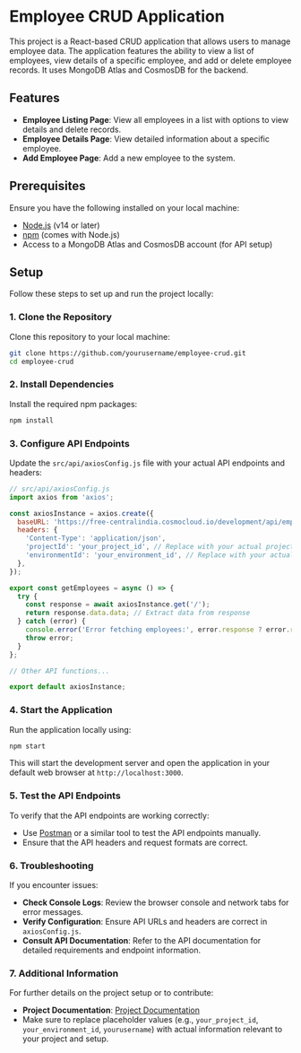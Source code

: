 # Employee CRUD Application

This project is a React-based CRUD application that allows users to manage employee data. The application features the ability to view a list of employees, view details of a specific employee, and add or delete employee records. It uses MongoDB Atlas and CosmosDB for the backend.

## Features

- **Employee Listing Page**: View all employees in a list with options to view details and delete records.
- **Employee Details Page**: View detailed information about a specific employee.
- **Add Employee Page**: Add a new employee to the system.

## Prerequisites

Ensure you have the following installed on your local machine:

- [Node.js](https://nodejs.org/) (v14 or later)
- [npm](https://www.npmjs.com/get-npm) (comes with Node.js)
- Access to a MongoDB Atlas and CosmosDB account (for API setup)

## Setup

Follow these steps to set up and run the project locally:

### 1. Clone the Repository

Clone this repository to your local machine:

```bash
git clone https://github.com/yourusername/employee-crud.git
cd employee-crud
```

### 2. Install Dependencies

Install the required npm packages:

```bash
npm install
```

### 3. Configure API Endpoints

Update the `src/api/axiosConfig.js` file with your actual API endpoints and headers:

```javascript
// src/api/axiosConfig.js
import axios from 'axios';

const axiosInstance = axios.create({
  baseURL: 'https://free-centralindia.cosmocloud.io/development/api/employeedb', // Replace with your API URL
  headers: {
    'Content-Type': 'application/json',
    'projectId': 'your_project_id', // Replace with your actual projectId
    'environmentId': 'your_environment_id', // Replace with your actual environmentId
  },
});

export const getEmployees = async () => {
  try {
    const response = await axiosInstance.get('/');
    return response.data.data; // Extract data from response
  } catch (error) {
    console.error('Error fetching employees:', error.response ? error.response.data : error.message);
    throw error;
  }
};

// Other API functions...

export default axiosInstance;
```

### 4. Start the Application

Run the application locally using:

```bash
npm start
```

This will start the development server and open the application in your default web browser at `http://localhost:3000`.

### 5. Test the API Endpoints

To verify that the API endpoints are working correctly:

- Use [Postman](https://www.postman.com/) or a similar tool to test the API endpoints manually.
- Ensure that the API headers and request formats are correct.

### 6. Troubleshooting

If you encounter issues:

- **Check Console Logs**: Review the browser console and network tabs for error messages.
- **Verify Configuration**: Ensure API URLs and headers are correct in `axiosConfig.js`.
- **Consult API Documentation**: Refer to the API documentation for detailed requirements and endpoint information.

### 7. Additional Information

For further details on the project setup or to contribute:

- **Project Documentation**: [Project Documentation](https://docs.cosmocloud.io)
- Make sure to replace placeholder values (e.g., `your_project_id`, `your_environment_id`, `yourusername`) with actual information relevant to your project and setup.
